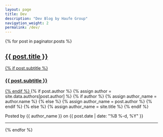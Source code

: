 ```yaml
---
layout: page
title: Dev
description: "Dev Blog by Haufe Group"
navigation_weight: 2
permalink: /dev/
---
```


{% for post in paginator.posts %}
<div class="post-preview">
    <a href="{{ post.url | prepend: site.baseurl }}">
        <h2 class="post-title">            {{ post.title }}
        </h2>
        {% if post.subtitle %}
        <h3 class="post-subtitle">
            {{ post.subtitle }}
        </h3>
        {% endif %}
    </a>
    {% if post.author %}
      {% assign author = site.data.authors[post.author] %}
      {% if author %}
        {% assign author_name = author.name %}
      {% else %}
        {% assign author_name = post.author %}
      {% endif %}
    {% else %}
      {% assign author_name = site.title %}
    {% endif %}
    <p class="post-meta">Posted by {{ author_name }} on {{ post.date | date: "%B %-d, %Y" }}</p>
</div>
<hr>
{% endfor %}

